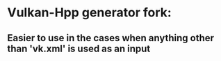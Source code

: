 # Vulkan-Hpp generator fork: 
## Easier to use in the cases when anything other than 'vk.xml' is used as an input
